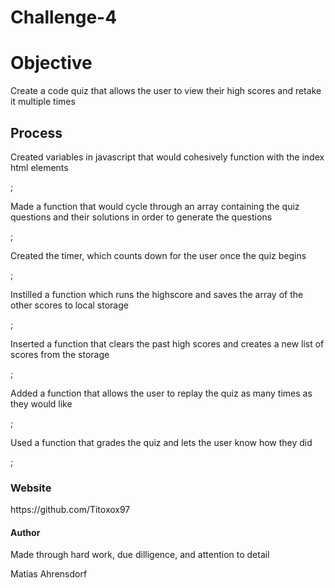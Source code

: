 # Challenge-4

<h1>Objective</h1>
<p>Create a code quiz that allows the user to view their high scores and retake it multiple times</p>

<h2>Process</h2>
<p>Created variables in javascript that would cohesively function with the index html elements</p>;
<p>Made a function that would cycle through an array containing the quiz questions and their solutions in order to generate the questions</p>;
<p>Created the timer, which counts down for the user once the quiz begins</p>;
<p>Instilled a function which runs the highscore and saves the array of the other scores to local storage</p>;
<p>Inserted a function that clears the past high scores and creates a new list of scores from the storage</p>;
<p>Added a function that allows the user to replay the quiz as many times as they would like</p>;
<p>Used a function that grades the quiz and lets the user know how they did</p>;

<h3>Website</h3>
https://github.com/Titoxox97

<h4>Author</h4>
<p>Made through hard work, due dilligence, and attention to detail</p>
<p>Matias Ahrensdorf</p>
